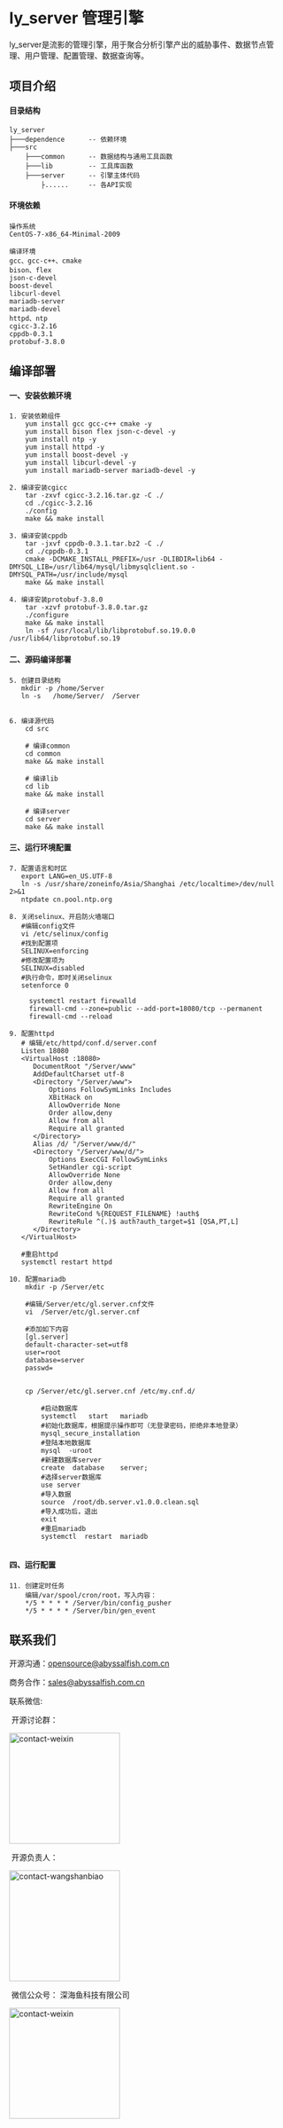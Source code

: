 # ly_server 管理引擎

​	ly_server是流影的管理引擎，用于聚合分析引擎产出的威胁事件、数据节点管理、用户管理、配置管理、数据查询等。

## 项目介绍

#### 目录结构

```
ly_server
├───dependence		-- 依赖环境
├───src           
	├───common		-- 数据结构与通用工具函数
	├───lib			-- 工具库函数
	├───server		-- 引擎主体代码
		├......		-- 各API实现
```



#### 环境依赖

```
操作系统
CentOS-7-x86_64-Minimal-2009 

编译环境
gcc、gcc-c++、cmake 
bison、flex 
json-c-devel
boost-devel 
libcurl-devel
mariadb-server
mariadb-devel
httpd、ntp
cgicc-3.2.16
cppdb-0.3.1
protobuf-3.8.0
```





## 编译部署

#### 一、安装依赖环境

```
1. 安装依赖组件
	yum install gcc gcc-c++ cmake -y
	yum install bison flex json-c-devel -y
	yum install ntp -y
	yum install httpd -y
	yum install boost-devel -y
	yum install libcurl-devel -y
	yum install mariadb-server mariadb-devel -y

2. 编译安装cgicc 
	tar -zxvf cgicc-3.2.16.tar.gz -C ./
	cd ./cgicc-3.2.16
	./config
	make && make install
	
3. 编译安装cppdb
	tar -jxvf cppdb-0.3.1.tar.bz2 -C ./
	cd ./cppdb-0.3.1
	cmake -DCMAKE_INSTALL_PREFIX=/usr -DLIBDIR=lib64 -DMYSQL_LIB=/usr/lib64/mysql/libmysqlclient.so -DMYSQL_PATH=/usr/include/mysql 
	make && make install
	
4. 编译安装protobuf-3.8.0
	tar -xzvf protobuf-3.8.0.tar.gz
	./configure
	make && make install
	ln -sf /usr/local/lib/libprotobuf.so.19.0.0 /usr/lib64/libprotobuf.so.19

```



#### 二、源码编译部署

```
5. 创建目录结构
   mkdir -p /home/Server
   ln -s   /home/Server/  /Server
   

6. 编译源代码
	cd src

	# 编译common
	cd common
	make && make install

	# 编译lib
	cd lib
	make && make install

	# 编译server
	cd server
	make && make install
```



#### 三、运行环境配置

```
7. 配置语言和时区
   export LANG=en_US.UTF-8
   ln -s /usr/share/zoneinfo/Asia/Shanghai /etc/localtime>/dev/null 2>&1
   ntpdate cn.pool.ntp.org

8. 关闭selinux、开启防火墙端口
   #编辑config⽂件
   vi /etc/selinux/config
   #找到配置项
   SELINUX=enforcing
   #修改配置项为
   SELINUX=disabled
   #执⾏命令，即时关闭selinux
   setenforce 0

	 systemctl restart firewalld
	 firewall-cmd --zone=public --add-port=18080/tcp --permanent
	 firewall-cmd --reload

9. 配置httpd
   # 编辑/etc/httpd/conf.d/server.conf
   Listen 18080
   <VirtualHost :18080>
      DocumentRoot "/Server/www"
      AddDefaultCharset utf-8
      <Directory "/Server/www">
          Options FollowSymLinks Includes
          XBitHack on
          AllowOverride None
          Order allow,deny
          Allow from all
          Require all granted
      </Directory>
      Alias /d/ "/Server/www/d/"
      <Directory "/Server/www/d/">
          Options ExecCGI FollowSymLinks
          SetHandler cgi-script
          AllowOverride None
          Order allow,deny
          Allow from all
          Require all granted
          RewriteEngine On
          RewriteCond %{REQUEST_FILENAME} !auth$
          RewriteRule ^(.)$ auth?auth_target=$1 [QSA,PT,L]
      </Directory>
   </VirtualHost>
   
   #重启httpd
   systemctl restart httpd

10. 配置mariadb
    mkdir -p /Server/etc
    
    #编辑/Server/etc/gl.server.cnf⽂件
    vi	/Server/etc/gl.server.cnf
    
    #添加如下内容
    [gl.server]
    default-character-set=utf8
    user=root
    database=server
    passwd=
    
    
    cp /Server/etc/gl.server.cnf /etc/my.cnf.d/

		#启动数据库
		systemctl	start	mariadb
		#初始化数据库，根据提示操作即可（⽆登录密码，拒绝⾮本地登录）
		mysql_secure_installation
		#登陆本地数据库
		mysql  -uroot
		#新建数据库server
		create	database	server;
		#选择server数据库
		use	server
		#导⼊数据
		source	/root/db.server.v1.0.0.clean.sql
		#导⼊成功后，退出
		exit
		#重启mariadb
		systemctl  restart  mariadb
		
```



#### 四、运行配置		

```	
11. 创建定时任务
    编辑/var/spool/cron/root，写入内容：
    */5 * * * * /Server/bin/config_pusher
    */5 * * * * /Server/bin/gen_event
```





## 联系我们

开源沟通：opensource@abyssalfish.com.cn

商务合作：[sales@abyssalfish.com.cn](mailto:sales@abyssalfish.com.cn)

联系微信:

​    开源讨论群：



<img src="./doc/contact-weixin.png" alt="contact-weixin" width="200"/>

​    开源负责人：



<img src="./doc/contact-wangshanbiao.png" alt="contact-wangshanbiao" width="200"/>



​    微信公众号： 深海鱼科技有限公司



<img src="./doc/dingyuehao.png" alt="contact-weixin" width="200"/>

